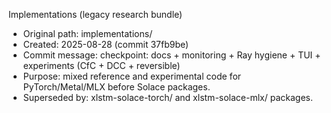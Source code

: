 Implementations (legacy research bundle)

- Original path: implementations/
- Created: 2025-08-28 (commit 37fb9be)
- Commit message: checkpoint: docs + monitoring + Ray hygiene + TUI + experiments (CfC + DCC + reversible)
- Purpose: mixed reference and experimental code for PyTorch/Metal/MLX before Solace packages.
- Superseded by: xlstm-solace-torch/ and xlstm-solace-mlx/ packages.
